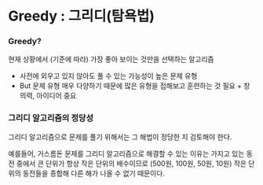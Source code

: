 # Greedy : 그리디(탐욕법)
### Greedy?
현재 상황에서 (기준에 따라) 가장 좋아 보이는 것만을 선택하는 알고리즘

* 사전에 외우고 있지 않아도 풀 수 있는 가능성이 높은 문제 유형
* But 문제 유형 매우 다양하기 때문에 많은 유형을 접해보고 훈련하는 것 필요 + 창의력, 아이디어 중요


### 그리디 알고리즘의 정당성
그리디 알고리즘으로 문제를 풀기 위해서는 그 해법이 정당한 지 검토해야 한다.

예를들어, 거스름돈 문제를 그리디 알고리즘으로 해결할 수 있는 이유는 가지고 있는 동전 중에서 큰 단위가 항상 작은 단위의 배수이므로 (500원, 100원, 50원, 10원) 작은 단위의 동전들을 종합해 다른 해가 나올 수 없기 때문이다.

